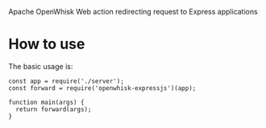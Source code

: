 Apache OpenWhisk Web action redirecting request to Express applications

How to use
==========

The basic usage is:

```
const app = require('./server');
const forward = require('openwhisk-expressjs')(app);

function main(args) {
  return forward(args);
}
```
